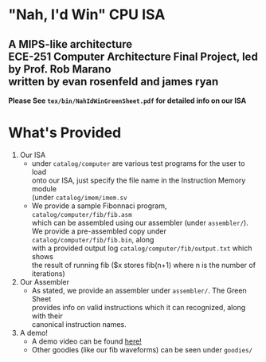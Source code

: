 # "Nah, I'd Win" CPU ISA
## A MIPS-like architecture <br> ECE-251 Computer Architecture Final Project, led by Prof. Rob Marano <br> written by evan rosenfeld and james ryan  

**Please See `tex/bin/NahIdWinGreenSheet.pdf` for detailed info on our ISA**  

# What's Provided
1. Our ISA
    - under `catalog/computer` are various test programs for the user to load  
   onto our ISA, just specify the file name in the Instruction Memory module  
   (under `catalog/imem/imem.sv`  
    - We provide a sample Fibonnaci program, `catalog/computer/fib/fib.asm`  
    which can be assembled using our assembler (under `assembler/`).  
    We provide a pre-assembled copy under `catalog/computer/fib/fib.bin`, along  
    with a provided output log `catalog/computer/fib/output.txt` which shows  
    the result of running fib ($x stores fib(n+1) where n is the number of iterations)  
2. Our Assembler
    - As stated, we provide an assembler under `assembler/`. The Green Sheet  
    provides info on valid instructions which it can recognized, along with their  
    canonical instruction names.  
3. A demo!
    - A demo video can be found [here!](https://www.youtube.com)
    - Other goodies (like our fib waveforms) can be seen under `goodies/`
